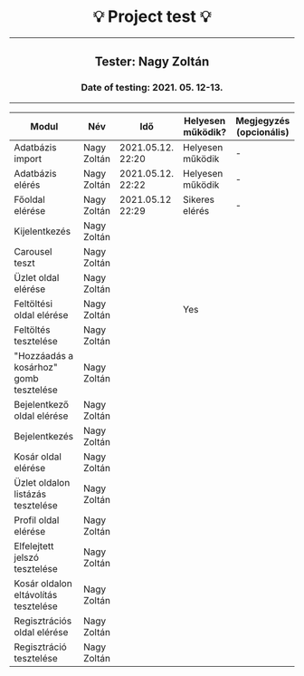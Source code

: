 <h1 align= "center">💡️ Project test 💡️</h1>
<hr>
<h2 align= "center"> Tester: Nagy Zoltán </h2>
<h3 align= "center"> Date of testing: 2021. 05. 12-13. </h3>
<hr>

| Modul | Név | Idő | Helyesen működik? | Megjegyzés (opcionális) |
|-------|------|------|--------------------------|-----------|
| Adatbázis import | Nagy Zoltán | 2021.05.12. 22:20 | Helyesen működik | - |
| Adatbázis elérés | Nagy Zoltán | 2021.05.12. 22:22| Helyesen működik | - |
| Főoldal elérése | Nagy Zoltán | 2021.05.12 22:29 | Sikeres elérés | - |
| Kijelentkezés | Nagy Zoltán |  |  |  |
| Carousel teszt | Nagy Zoltán |  |  |  |
| Üzlet oldal elérése | Nagy Zoltán |  |  |  |
| Feltöltési oldal elérése | Nagy Zoltán|  | Yes |  |
| Feltöltés tesztelése | Nagy Zoltán |  |  |  |
| "Hozzáadás a kosárhoz" gomb tesztelése | Nagy Zoltán |  |  |  |
| Bejelentkező oldal elérése | Nagy Zoltán |  |  |  |
| Bejelentkezés | Nagy Zoltán |  |  |  |
| Kosár oldal elérése | Nagy Zoltán |  |  |  |
| Üzlet oldalon listázás tesztelése | Nagy Zoltán |  |  |  |  |
| Profil oldal elérése | Nagy Zoltán |  |  |   |
| Elfelejtett jelszó tesztelése| Nagy Zoltán |  |  |  |
| Kosár oldalon eltávolítás tesztelése | Nagy Zoltán |  |  |  |
| Regisztrációs oldal elérése | Nagy Zoltán |  |  |  |
| Regisztráció tesztelése| Nagy Zoltán |  |  |  |

